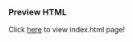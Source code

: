 ### Preview HTML

Click [here](https://htmlpreview.github.io/?https://github.com/wenjie-tu/course-projects/blob/main/Program%20Evaluation%20and%20Causal%20Inference/PS7/index.html) to view index.html page!

